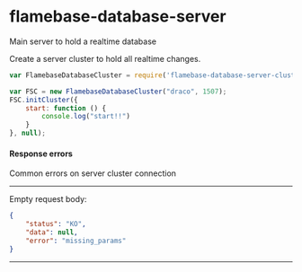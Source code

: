 # flamebase-database-server
Main server to hold a realtime database

Create a server cluster to hold all realtime changes.

```javascript
var FlamebaseDatabaseCluster = require('flamebase-database-server-cluster');

var FSC = new FlamebaseDatabaseCluster("draco", 1507);
FSC.initCluster({
    start: function () {
        console.log("start!!")
    }
}, null);
```

#### Response errors
Common errors on server cluster connection

-------
Empty request body:
```json
{
    "status": "KO",
    "data": null,
    "error": "missing_params"
}
```
-------